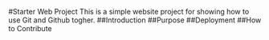 #Starter Web Project
This is a simple website project for
showing how to use Git and Github togher.
##Introduction
##Purpose
##Deployment
##How to Contribute
